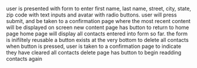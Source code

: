 user is presented with form to enter first name, last name, street, city, state, zip code with text inputs and avatar with radio buttons.
user will press submit, and be taken to a confirmation page where the most recent content will be displayed on screen
new content page has button to return to home page
home page will display all contacts entered into form so far.
the form is inifiltely reusable
a button exists at the very bottom to delete all contacts
when button is pressed, user is taken to a confirmation page to indicate they have cleared all contacts
delete page has button to begin readding contacts again
